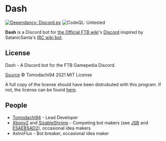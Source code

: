 # Dash
[![Dependancy: Discord.py](https://img.shields.io/badge/dependency-discord.py-lightgrey)](https://github.com/Rapptz/discord.py) ![CodeQL: Untested](https://img.shields.io/badge/CodeQL-Untested-yellow)


__Dash__ is a Discord bot for [the Official FTB wiki](ftb.gamepedia.com)'s [Discord](https://discord.gg/2Pq6Rft) inspired by SatanicSanta's [IRC wiki bot](https://github.com/FTB-Gamepedia/SatanicBot).

## License

Dash - A Discord bot for the FTB Gamepedia Discord.

[Source](https://github.com/Tomodachi94/Dash)
© Tomodachi94 2021 MIT License

A full copy of the license should have been distrubuted with this program. If not, the license can be found [here](https://mit-license.org/).

## People
- [Tomodachi94](https://github.com/Tomodachi94) - Lead Developer
- [Xbony2](https://github.com/Xbony2) and [SizableShrimp](https://github.com/SizableShrimp) -  Competing bot makers (see [JSB](https://github.com/SizableShrimp/JSB) and [ESAEBSAD2](https://github.com/Xbony2/ESAEBSAD2)), occasional idea makers
- AstroFlux - Bot breaker, occasional idea maker
